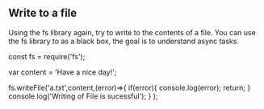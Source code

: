 ## Write to a file
Using the fs library again, try to write to the contents of a file.
You can use the fs library to as a black box, the goal is to understand async tasks.

const fs = require('fs');

var content = 'Have a nice day!';

fs.writeFile('a.txt',content,(error)=>{
 if(error){
  console.log(error);
  return;
 }
 console.log('Writing of File is sucessful');
}
);
